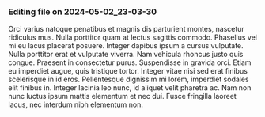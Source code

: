 

### Editing file on 2024-05-02_23-03-30

Orci varius natoque penatibus et magnis dis parturient montes, nascetur ridiculus mus. Nulla porttitor quam at lectus sagittis commodo. Phasellus vel mi eu lacus placerat posuere. Integer dapibus ipsum a cursus vulputate. Nulla porttitor erat et vulputate viverra. Nam vehicula rhoncus justo quis congue. Praesent in consectetur purus. Suspendisse in gravida orci. Etiam eu imperdiet augue, quis tristique tortor. Integer vitae nisi sed erat finibus scelerisque in id eros. Pellentesque dignissim mi lorem, imperdiet sodales elit finibus in. Integer lacinia leo nunc, id aliquet velit pharetra ac. Nam non nunc luctus ipsum mattis elementum et nec dui. Fusce fringilla laoreet lacus, nec interdum nibh elementum non.



